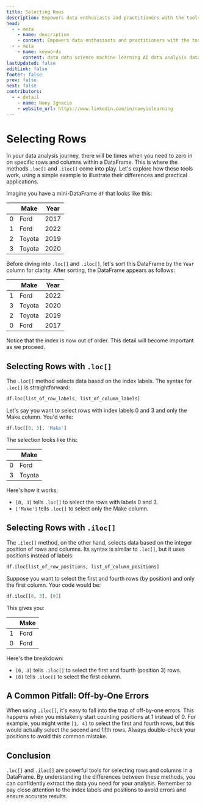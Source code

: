```yaml
---
title: Selecting Rows
description: Empowers data enthusiasts and practitioners with the tools and knowledge to unlock the potential of data.
head:
  - - meta
    - name: description
    - content: Empowers data enthusiasts and practitioners with the tools and knowledge to unlock the potential of data.
  - - meta
    - name: keywords
      content: data data science machine learning AI data analysis data-driven data enthusiasts data practitioners
lastUpdated: false
editLink: false
footer: false
prev: false
next: false
contributors:
  - - detail
    - name: Noey Ignacio
    - website_url: https://www.linkedin.com/in/noeyislearning
---
```


# Selecting Rows

In your data analysis journey, there will be times when you need to zero in on specific rows and columns within a DataFrame. This is where the methods `.loc[]` and `.iloc[]` come into play. Let's explore how these tools work, using a simple example to illustrate their differences and practical applications.

Imagine you have a mini-DataFrame `df` that looks like this:

|     | Make   | Year |
| --- | ------ | ---- |
| 0   | Ford   | 2017 |
| 1   | Ford   | 2022 |
| 2   | Toyota | 2019 |
| 3   | Toyota | 2020 |

Before diving into `.loc[]` and `.iloc[]`, let's sort this DataFrame by the `Year` column for clarity. After sorting, the DataFrame appears as follows:

|     | Make   | Year |
| --- | ------ | ---- |
| 1   | Ford   | 2022 |
| 3   | Toyota | 2020 |
| 2   | Toyota | 2019 |
| 0   | Ford   | 2017 |

Notice that the index is now out of order. This detail will become important as we proceed.

## Selecting Rows with `.loc[]`

The `.loc[]` method selects data based on the index labels. The syntax for `.loc[]` is straightforward:

```python
df.loc[list_of_row_labels, list_of_column_labels]
```

Let's say you want to select rows with index labels 0 and 3 and only the Make column. You'd write:

```python
df.loc[[0, 3], 'Make']
```

The selection looks like this:

|     | Make   |
| --- | ------ |
| 0   | Ford   |
| 3   | Toyota |

Here's how it works:

- `[0, 3]` tells `.loc[]` to select the rows with labels 0 and 3.
- `['Make']` tells `.loc[]` to select only the Make column.

## Selecting Rows with `.iloc[]`

The `.iloc[]` method, on the other hand, selects data based on the integer position of rows and columns. Its syntax is similar to `.loc[]`, but it uses positions instead of labels:

```python
df.iloc[list_of_row_positions, list_of_column_positions]
```

Suppose you want to select the first and fourth rows (by position) and only the first column. Your code would be:

```python
df.iloc[[0, 3], [0]]
```

This gives you:

|     | Make |
| --- | ---- |
| 1   | Ford |
| 0   | Ford |

Here's the breakdown:

- `[0, 3]` tells `.iloc[]` to select the first and fourth (position 3) rows.
- `[0]` tells `.iloc[]` to select the first column.

## A Common Pitfall: Off-by-One Errors

When using `.iloc[]`, it's easy to fall into the trap of off-by-one errors. This happens when you mistakenly start counting positions at 1 instead of 0. For example, you might write `[1, 4]` to select the first and fourth rows, but this would actually select the second and fifth rows. Always double-check your positions to avoid this common mistake.

## Conclusion

`.loc[]` and `.iloc[]` are powerful tools for selecting rows and columns in a DataFrame. By understanding the differences between these methods, you can confidently extract the data you need for your analysis. Remember to pay close attention to the index labels and positions to avoid errors and ensure accurate results.
